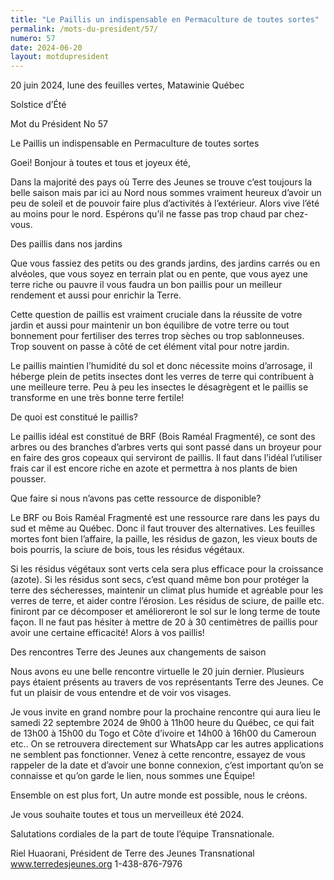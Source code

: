 ```yaml
---
title: "Le Paillis un indispensable en Permaculture de toutes sortes"
permalink: /mots-du-president/57/
numero: 57
date: 2024-06-20
layout: motdupresident
---
```

20 juin 2024, lune des feuilles vertes, Matawinie Québec

Solstice d’Été

Mot du Président No 57

Le Paillis un indispensable en Permaculture de toutes sortes

Goei! Bonjour à toutes et tous et joyeux été,

Dans la majorité des pays où Terre des Jeunes se trouve c’est toujours la belle saison mais par ici au Nord nous sommes vraiment heureux d’avoir un peu de soleil et de pouvoir faire plus d’activités à l’extérieur. Alors vive l’été au moins pour le nord. Espérons qu’il ne fasse pas trop chaud par chez-vous.

Des paillis dans nos jardins

Que vous fassiez des petits ou des grands jardins, des jardins carrés ou en alvéoles, que vous soyez en terrain plat ou en pente, que vous ayez une terre riche ou pauvre il vous faudra un bon paillis pour un meilleur rendement et aussi pour enrichir la Terre.

Cette question de paillis est vraiment cruciale dans la réussite de votre jardin et aussi pour maintenir un bon équilibre de votre terre ou tout bonnement pour fertiliser des terres trop sèches ou trop sablonneuses. Trop souvent on passe à côté de cet élément vital pour notre jardin.

Le paillis maintien l’humidité du sol et donc nécessite moins d’arrosage, il héberge plein de petits insectes dont les verres de terre qui contribuent à une meilleure terre. Peu à peu les insectes le désagrègent et le paillis se transforme en une très bonne terre fertile!

De quoi est constitué le paillis?

Le paillis idéal est constitué de BRF (Bois Raméal Fragmenté), ce sont des arbres ou des branches d’arbres verts qui sont passé dans un broyeur pour en faire des gros copeaux qui serviront de paillis. Il faut dans l’idéal l’utiliser frais car il est encore riche en azote et permettra à nos plants de bien pousser.

Que faire si nous n’avons pas cette ressource de disponible?

Le BRF ou Bois Raméal Fragmenté est une ressource rare dans les pays du sud et même au Québec. Donc il faut trouver des alternatives. Les feuilles mortes font bien l’affaire, la paille, les résidus de gazon, les vieux bouts de bois pourris, la sciure de bois, tous les résidus végétaux.

Si les résidus végétaux sont verts cela sera plus efficace pour la croissance (azote). Si les résidus sont secs, c’est quand même bon pour protéger la terre des sécheresses, maintenir un climat plus humide et agréable pour les verres de terre, et aider contre l’érosion. Les résidus de sciure, de paille etc. finiront par ce décomposer et amélioreront le sol sur le long terme de toute façon. Il ne faut pas hésiter à mettre de 20 à 30 centimètres de paillis pour avoir une certaine efficacité! Alors à vos paillis!

Des rencontres Terre des Jeunes aux changements de saison

Nous avons eu une belle rencontre virtuelle le 20 juin dernier. Plusieurs pays étaient présents au travers de vos représentants Terre des Jeunes. Ce fut un plaisir de vous entendre et de voir vos visages.

Je vous invite en grand nombre pour la prochaine rencontre qui aura lieu le samedi 22 septembre 2024 de 9h00 à 11h00 heure du Québec, ce qui fait de 13h00 à 15h00 du Togo et Côte d’ivoire et 14h00 à 16h00 du Cameroun etc.. On se retrouvera directement sur WhatsApp car les autres applications ne semblent pas fonctionner. Venez à cette rencontre, essayez de vous rappeler de la date et d’avoir une bonne connexion, c’est important qu’on se connaisse et qu’on garde le lien, nous sommes une Équipe!

Ensemble on est plus fort, Un autre monde est possible, nous le créons.

Je vous souhaite toutes et tous un merveilleux été 2024.

Salutations cordiales de la part de toute l’équipe Transnationale.

Riel Huaorani, Président de Terre des Jeunes Transnational www.terredesjeunes.org 1-438-876-7976
